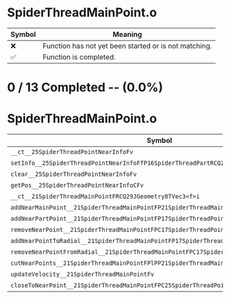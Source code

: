# SpiderThreadMainPoint.o
| Symbol | Meaning 
| ------------- | ------------- 
| :x: | Function has not yet been started or is not matching. 
| :white_check_mark: | Function is completed. 


# 0 / 13 Completed -- (0.0%)
# SpiderThreadMainPoint.o
| Symbol | Decompiled? |
| ------------- | ------------- |
| `__ct__25SpiderThreadPointNearInfoFv` | :x: |
| `setInfo__25SpiderThreadPointNearInfoFfP16SpiderThreadPartRCQ29JGeometry8TVec3<f>` | :x: |
| `clear__25SpiderThreadPointNearInfoFv` | :x: |
| `getPos__25SpiderThreadPointNearInfoCFv` | :x: |
| `__ct__21SpiderThreadMainPointFRCQ29JGeometry8TVec3<f>i` | :x: |
| `addNearMainPoint__21SpiderThreadMainPointFP21SpiderThreadMainPointP16SpiderThreadPart` | :x: |
| `addNearPartPoint__21SpiderThreadMainPointFP17SpiderThreadPointf` | :x: |
| `removeNearPoint__21SpiderThreadMainPointFPC17SpiderThreadPoint` | :x: |
| `addNearPointToRadial__21SpiderThreadMainPointFP17SpiderThreadPoint` | :x: |
| `removeNearPointFromRadial__21SpiderThreadMainPointFPC17SpiderThreadPoint` | :x: |
| `cutNearPoints__21SpiderThreadMainPointFPlPP21SpiderThreadMainPoint` | :x: |
| `updateVelocity__21SpiderThreadMainPointFv` | :x: |
| `closeToNearPoint__21SpiderThreadMainPointFPC25SpiderThreadPointNearInfo` | :x: |

